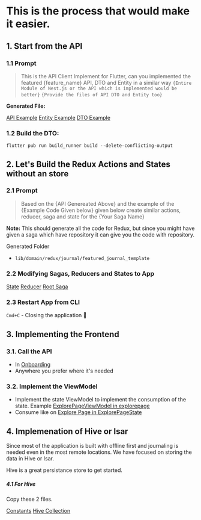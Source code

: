 # This is the process that would make it easier.

## 1. Start from the API


### 1.1 Prompt

> This is the API Client Implement for Flutter, can you implemented the featured {feature_name} API, DTO and Entity in a similar way
```{Entire Module of Nest.js or the API which is implemented would be better}```
```{Provide the files of API DTO and Entity too}```

**Generated File:** 

[API Example](/lib/infrastructure/api/featured_journal_template_api.dart)
[Entity Example](/lib/domain/entities/featured_journal_template_entity.dart)
[DTO Example](/lib/infrastructure/dto/featured_journal_template_dto.dart)

### 1.2 Build the DTO:
`flutter pub run build_runner build --delete-conflicting-output`


## 2. Let's Build the Redux Actions and States without an store

### 2.1  Prompt

> Based on the {API Genereated Above} and the example of the {Example Code Given below} given below create similar actions, reducer, saga and state for the {Your Saga Name}

**Note:** This should generate all the code for Redux, but since you might have given a saga which have repository it can give you the code with repository.

Generated Folder
+ `lib/domain/redux/journal/featured_journal_template`

### 2.2 Modifying Sagas, Reducers and States to App

[State](/lib/domain/redux/app_state.dart)
[Reducer](/lib/domain/redux/app_reducer.dart)
[Root Saga](/lib/domain/redux/root_saga.dart)


### 2.3 Restart App from CLI

`Cmd+C` - Closing the application 🤪


## 3. Implementing the Frontend

### 3.1. Call the API 

+ In [Onboarding](/lib/presentation/onboarding/pages/onboarding_page.dart)
+ Anywhere you prefer where it's needed

### 3.2. Implement the ViewModel

+ Implement the state ViewModel to implement the consumption of the state. Example [ExplorePageViewModel in explorepage](/lib/presentation/explore/list/pages/explore_page.dart)
+ Consume like on [Explore Page in ExplorePageState](/lib/presentation/explore/list/pages/explore_page.dart)


## 4. Implemenation of Hive or Isar

Since most of the application is built with offline first and journaling is needed even in the most remote locations.
We have focused on storing the data in Hive or Isar.

Hive is a great persistance store to get started.

##### 4.1 For Hive

Copy these 2 files.

[Constants](/lib/infrastructure/database/hive_collections/constants.dart)
[Hive Collection](/lib/infrastructure/database/hive_collections/featured_journal_template.dart)
